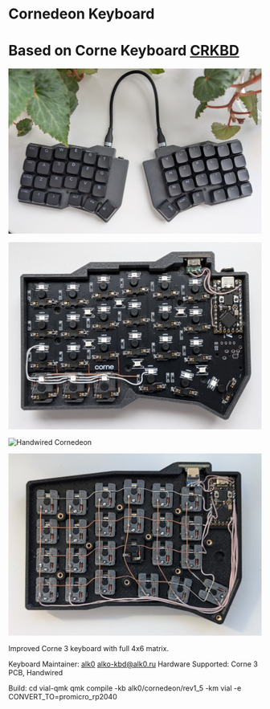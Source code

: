 # Cornedeon Keyboard
# Based on Corne Keyboard [CRKBD](https://github.com/foostan/crkbd)

![Corne3-based Cornedeon](https://github.com/alko-kbd/cornedeon/blob/main/photo/cornedeon_3_overviev.jpg)

![Corne3-based Cornedeon inside](https://github.com/alko-kbd/cornedeon/blob/main/photo/cornedeon_3_inside.jpg)

![Handwired Cornedeon](https://github.com/alko-kbd/cornedeon/blob/main/photo/cornedeon_hw_overview.jpg)

![Handwired Cornedeon inside](https://github.com/alko-kbd/cornedeon/blob/main/photo/cornedeon_hw_inside.jpg)

Improved Corne 3 keyboard with full 4x6 matrix.

Keyboard Maintainer: [alk0](https://github.com/alk0-kbd/) [alko-kbd@alk0.ru](mailto:alko-kbd@alk0.ru)
Hardware Supported: Corne 3 PCB, Handwired

Build:
cd vial-qmk
qmk compile -kb alk0/cornedeon/rev1_5 -km vial -e CONVERT_TO=promicro_rp2040

